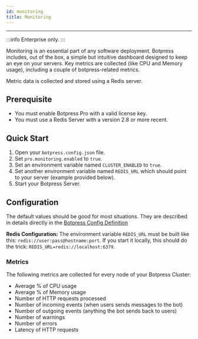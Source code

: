 ```yaml
---
id: monitoring
title: Monitoring
---
```


---------------

:::info
Enterprise only.
:::

Monitoring is an essential part of any software deployment. Botpress includes, out of the box, a simple but intuitive dashboard
designed to keep an eye on your servers. Key metrics are collected (like CPU and Memory usage), including a couple of botpress-related metrics.

Metric data is collected and stored using a Redis server.

## Prerequisite

- You must enable Botpress Pro with a valid license key.
- You must use a Redis Server with a version 2.8 or more recent.

## Quick Start

1. Open your `botpress.config.json` file.
1. Set `pro.monitoring.enabled` to `true`.
2. Set an environment variable named `CLUSTER_ENABLED` to `true`.
3. Set another environment variable named `REDIS_URL` which should point to your server (example provided below).
4. Start your Botpress Server.

## Configuration

The default values should be good for most situations. They are described in details directly in the [Botpress Config Definition](https://github.com/botpress/botpress/blob/master/src/bp/core/config/botpress.config.ts)

**Redis Configuration:** The environment variable `REDIS_URL` must be built like this: `redis://user:pass@hostname:port`. If you start it locally, this should do the trick: `REDIS_URL=redis://localhost:6379`.

### Metrics

The following metrics are collected for every node of your Botpress Cluster:

- Average % of CPU usage
- Average % of Memory usage
- Number of HTTP requests processed
- Number of incoming events (when users sends messages to the bot)
- Number of outgoing events (anything the bot sends back to users)
- Number of warnings
- Number of errors
- Latency of HTTP requests